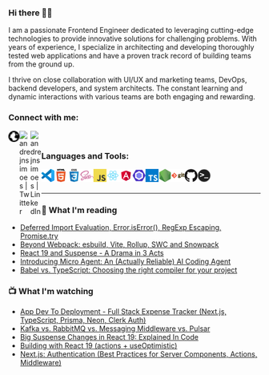 ### Hi there 🙂👋
I am a passionate Frontend Engineer dedicated to leveraging cutting-edge technologies to provide innovative solutions for challenging problems. With years of experience, I specialize in architecting and developing thoroughly tested web applications and have a proven track record of building teams from the ground up.

I thrive on close collaboration with UI/UX and marketing teams, DevOps, backend developers, and system architects. The constant learning and dynamic interactions with various teams are both engaging and rewarding.

### Connect with me:

[<img align="left" alt="teklinks.andrejnsimoes.com" width="22px" src="https://raw.githubusercontent.com/iconic/open-iconic/master/svg/globe.svg" />][website]
[<img align="left" alt="andrejnsimoes | Twitter" width="22px" src="https://cdn.jsdelivr.net/npm/simple-icons@v3/icons/twitter.svg" />][twitter]
[<img align="left" alt="andrejnsimoes | LinkedIn" width="22px" src="https://cdn.jsdelivr.net/npm/simple-icons@v3/icons/linkedin.svg" />][linkedin]

<br />

### Languages and Tools:

<img align="left" alt="Visual Studio Code" width="26px" src="https://raw.githubusercontent.com/github/explore/80688e429a7d4ef2fca1e82350fe8e3517d3494d/topics/visual-studio-code/visual-studio-code.png" />
<img align="left" alt="HTML5" width="26px" src="https://raw.githubusercontent.com/github/explore/80688e429a7d4ef2fca1e82350fe8e3517d3494d/topics/html/html.png" />
<img align="left" alt="CSS3" width="26px" src="https://raw.githubusercontent.com/github/explore/80688e429a7d4ef2fca1e82350fe8e3517d3494d/topics/css/css.png" />
<img align="left" alt="Sass" width="26px" src="https://raw.githubusercontent.com/github/explore/80688e429a7d4ef2fca1e82350fe8e3517d3494d/topics/sass/sass.png" />
<img align="left" alt="JavaScript" width="26px" src="https://raw.githubusercontent.com/github/explore/80688e429a7d4ef2fca1e82350fe8e3517d3494d/topics/javascript/javascript.png" />
<img align="left" alt="React" width="26px" src="https://raw.githubusercontent.com/github/explore/80688e429a7d4ef2fca1e82350fe8e3517d3494d/topics/react/react.png" />
<img align="left" alt="Angular" width="26px" src="https://raw.githubusercontent.com/github/explore/80688e429a7d4ef2fca1e82350fe8e3517d3494d/topics/angular/angular.png" />
<img align="left" alt="eslint" width="26px" src="https://raw.githubusercontent.com/github/explore/80688e429a7d4ef2fca1e82350fe8e3517d3494d/topics/eslint/eslint.png" />
<img align="left" alt="typescript" width="26px" src="https://raw.githubusercontent.com/github/explore/80688e429a7d4ef2fca1e82350fe8e3517d3494d/topics/typescript/typescript.png" />
<img align="left" alt="Node.js" width="26px" src="https://raw.githubusercontent.com/github/explore/80688e429a7d4ef2fca1e82350fe8e3517d3494d/topics/nodejs/nodejs.png" />
<img align="left" alt="Git" width="26px" src="https://raw.githubusercontent.com/github/explore/80688e429a7d4ef2fca1e82350fe8e3517d3494d/topics/git/git.png" />
<img align="left" alt="GitHub" width="26px" src="https://raw.githubusercontent.com/github/explore/78df643247d429f6cc873026c0622819ad797942/topics/github/github.png" />
<img align="left" alt="Terminal" width="26px" src="https://raw.githubusercontent.com/github/explore/80688e429a7d4ef2fca1e82350fe8e3517d3494d/topics/terminal/terminal.png" />

<br />
<br />

---

### 📕 What I'm reading

<!-- BLOG-POST-LIST:START -->
- [Deferred Import Evaluation, Error.isError&lpar;&rpar;, RegExp Escaping, Promise.try](https://teklinks.andrejnsimoes.com/2024/06/tc39-advances-key-proposals-deferred.html)
- [Beyond Webpack: esbuild, Vite, Rollup, SWC and Snowpack](https://teklinks.andrejnsimoes.com/2024/06/beyond-webpack-esbuild-vite-rollup-swc.html)
- [React 19 and Suspense - A Drama in 3 Acts](https://teklinks.andrejnsimoes.com/2024/06/react-19-and-suspense-drama-in-3-acts.html)
- [Introducing Micro Agent: An &lpar;Actually Reliable&rpar; AI Coding Agent](https://teklinks.andrejnsimoes.com/2024/06/introducing-micro-agent-actually.html)
- [Babel vs. TypeScript: Choosing the right compiler for your project](https://teklinks.andrejnsimoes.com/2024/06/babel-vs-typescript-choosing-right.html)
<!-- BLOG-POST-LIST:END -->

### 📺 What I'm watching

<!-- YOUTUBE:START -->
- [App Dev To Deployment - Full Stack Expense Tracker &lpar;Next.js, TypeScript, Prisma, Neon, Clerk Auth&rpar;](https://www.youtube.com/watch?v=I6DCo5RwHBE)
- [Kafka vs. RabbitMQ vs. Messaging Middleware vs. Pulsar](https://www.youtube.com/watch?v=x4k1XEjNzYQ)
- [Big Suspense Changes in React 19: Explained In Code](https://www.youtube.com/watch?v=sgnw8dRZa3Q)
- [Building with React 19 &lpar;actions + useOptimistic&rpar;](https://www.youtube.com/watch?v=meycWptW9eo)
- [Next.js: Authentication &lpar;Best Practices for Server Components, Actions, Middleware&rpar;](https://www.youtube.com/watch?v=N_sUsq_y10U)
<!-- YOUTUBE:END -->


[website]: https://teklinks.andrejnsimoes.com
[twitter]: https://twitter.com/andrejnsimoes
[linkedin]: https://linkedin.com/in/andrejnsimoes
